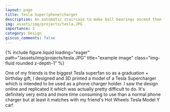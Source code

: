 ```yaml
---
layout: page
title: Tesla Super(phone)charger
description: An automatic staircase to make ball bearings ascend then fall onto quarters to create a musical rhythm — process is repeated in an infinite cycle
img: assets/img/projects/tesla.JPG
importance: 1
category: Design
giscus_comments: false
---
```


<div class="row">
    <div class="col-sm mt-3 mt-md-0">
        {% include figure.liquid loading="eager" path="/assets/img/projects/tesla.JPG" title="example image" class="img-fluid rounded z-depth-1" %}
    </div>
</div>

One of my friends is the biggest Tesla superfan so as a graduation + birthday gift, I designed and 3D printed a model of a Tesla Supercharger which is intended to be used as a phone charger holder. I saw the design online and replicated it which was actually pretty difficult to do. It's definitely very extra and more time consuming to use than a normal phone charger but at least it matches with my friend's Hot Wheels Tesla Model Y car!
